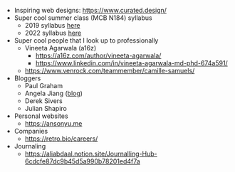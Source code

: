 - Inspiring web designs: https://www.curated.design/
- Super cool summer class (MCB N184) syllabus
	- 2019 syllabus [here](https://mcbdev.berkeley.edu/sites/mcb.berkeley.edu/files/downloads/undergrad/syllabus/MCELLBI%20N184_Oct%208%20%281%29.pdf)
	- 2022 syllabus [here](https://mcb.berkeley.edu/sites/mcb.berkeley.edu/files/downloads/undergrad/syllabus/MCELLBI%20N184%20Syllabus_2022%20%281%29.pdf)
- Super cool people that I look up to professionally
	- Vineeta Agarwala (a16z) 
		- https://a16z.com/author/vineeta-agarwala/
		- https://www.linkedin.com/in/vineeta-agarwala-md-phd-674a591/
	- https://www.venrock.com/teammember/camille-samuels/
- Bloggers
	- Paul Graham 
	- Angela Jiang ([blog](https://angelajiang.com))
	- Derek Sivers
	- Julian Shapiro
- Personal websites 
	- https://ansonyu.me
- Companies
	- https://retro.bio/careers/ 
- Journaling 
	- https://aliabdaal.notion.site/Journalling-Hub-6cdcfe87dc9b45d5a990b78201ed4f7a 
